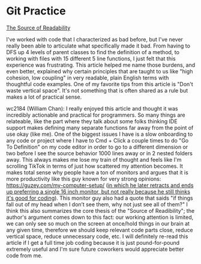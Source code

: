 # Git Practice

[The Source of Readability](https://loup-vaillant.fr/articles/source-of-readability)

I've worked with code that I characterized as bad before, but I've never really been able to articulate what specifically made it bad. From having to DFS up 4 levels of parent classes to find the definition of a method, to working with files with 15 different 5 line functions, I just felt that this experience was frustrating. This article helped me name those burdens, and even better, explained why certain principles that are taught to us like "high cohesion, low coupling" in very readable, plain English terms with thoughtful code examples. One of my favorite tips from this article is "Don't waste vertical space". It's not something that is often shared as a rule but makes a lot of practical sense.

wc2184 (William Chan):
I really enjoyed this article and thought it was incredibly actionable and practical for programmers. So many things are relateable, like the part where they talk about some folks thinking IDE support makes defining many separate functions far away from the point of use okay (like me). One of the biggest issues I have is a slow onboarding to any code or project where I have to Cmd + Click a couple times to do "Go To Definition" on my code editor in order to go to a different dimension or two before I see the source behavior 1000 lines away or in 2 nested folders away. This always makes me lose my train of thought and feels like I'm scrolling TikTok in terms of just how scattered my attention becomes. It makes total sense why people have a ton of monitors and argues that it is more productivity like this guy known for very strong opinions: https://guzey.com/my-computer-setup/ ([in which he later retracts and ends up preferring a single 16 inch monitor, but not really because he still thinks it's good for coding](https://guzey.com/2022-lessons/?utm_source=chatgpt.com#:~:text=The%20more%20the%20bigger%20monitors%20the%20better%20%2D%3E%20one%2016%22%20monitor%20is%20perfect.)). This monitor guy also had a quote that saids "if things fall out of my head when I don’t see them, why not just see all of them?" I think this also summarizes the core thesis of the "Source of Readibility"; the author's argument comes down to this fact: our working attention is limited, we can only see so much on the screen at once/hold things in our brain at any given time, therefore we should keep relevant code parts close, reduce vertical space, reduce unnecessary code, etc. I will definitely re-read this article if I get a full time job coding because it is just pound-for-pound extremely useful and I'm sure future coworkers would appreciate better code from me. 